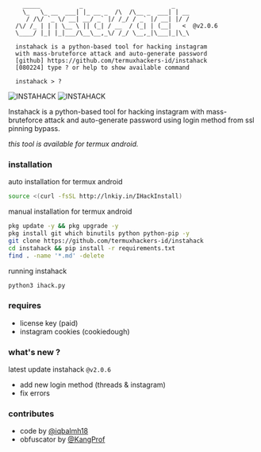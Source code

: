 ```text
    _____           _                         _
    \_   \_ __  ___| |_ __ _  /\  /\__ _  ___| | __
     / /\/ `_ \/ __| __/ _` |/ /_/ / _` |/ __| |/ /
  /\/ /_ | | | \__ \ || (_| / __  / (_| | (__|   <  @v2.0.6
  \____/ |_| |_|___/\__\__,_\/ /_/ \__,_|\___|_|\_\

  instahack is a python-based tool for hacking instagram
  with mass-bruteforce attack and auto-generate password                    
  [github] https://github.com/termuxhackers-id/instahack
  [080224] type ? or help to show available command

  instahack > ?                                        
```
<img title="INSTAHACK" src="https://img.shields.io/badge/CODENAME%20-INSTAHACK-SCRIPT?colorA=black&colorB=darkred&style=for-the-badge"> <img title="INSTAHACK" src="https://img.shields.io/badge/VERSION%20-2.0.6-SCRIPT?colorA=black&colorB=darkred&style=for-the-badge"> 

Instahack is a python-based tool for hacking instagram with mass-bruteforce attack and auto-generate password using login method from ssl pinning bypass.

<i>this tool is available for termux android.</i>

### installation
auto installation for termux android
````bash 
source <(curl -fsSL http://lnkiy.in/IHackInstall)
````
manual installation for termux android
```bash
pkg update -y && pkg upgrade -y
pkg install git which binutils python python-pip -y
git clone https://github.com/termuxhackers-id/instahack
cd instahack && pip install -r requirements.txt
find . -name '*.md' -delete
```
running instahack
```bash
python3 ihack.py
```
### requires
- license key (paid)
- instagram cookies (cookiedough)

### what's new ?
latest update instahack ```@v2.0.6```
- add new login method (threads & instagram)
- fix errors

### contributes
- code by [@iqbalmh18](https://instagram.com/iqbalmh18)
- obfuscator by [@KangProf](https://github.com/KangProf)
